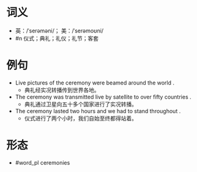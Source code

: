 # 词义
- 英：/ˈserəməni/； 美：/ˈserəmoʊni/
- #n 仪式；典礼；礼仪；礼节；客套
# 例句
- Live pictures of the ceremony were beamed around the world .
	- 典礼经实况转播传到世界各地。
- The ceremony was transmitted live by satellite to over fifty countries .
	- 典礼通过卫星向五十多个国家进行了实况转播。
- The ceremony lasted two hours and we had to stand throughout .
	- 仪式进行了两个小时，我们自始至终都得站着。
# 形态
- #word_pl ceremonies

